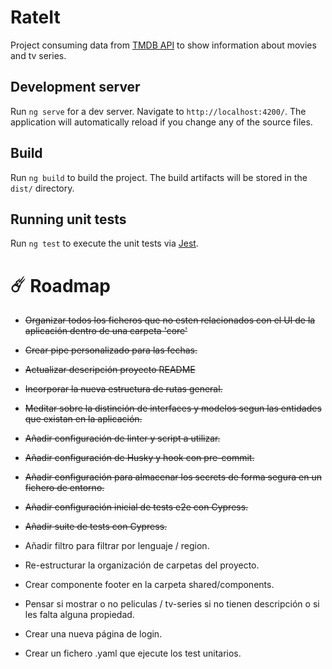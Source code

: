 # RateIt

Project consuming data from [TMDB API](https://developer.themoviedb.org/docs/getting-started) to show information about movies and tv series.

## Development server

Run `ng serve` for a dev server. Navigate to `http://localhost:4200/`. The application will automatically reload if you change any of the source files.

## Build

Run `ng build` to build the project. The build artifacts will be stored in the `dist/` directory.

## Running unit tests

Run `ng test` to execute the unit tests via [Jest](https://github.com/jestjs/jest).

# ☄️ Roadmap

- ~~Organizar todos los ficheros que no esten relacionados con el UI de la aplicación dentro de una carpeta 'core'~~

- ~~Crear pipe personalizado para las fechas.~~

- ~~Actualizar descripción proyecto README~~

- ~~Incorporar la nueva estructura de rutas general.~~

- ~~Meditar sobre la distinción de interfaces y modelos segun las entidades que existan en la aplicación.~~

- ~~Añadir configuración de linter y script a utilizar.~~

- ~~Añadir configuración de Husky y hook con pre-commit.~~

 - ~~Añadir configuración para almacenar los secrets de forma segura en un fichero de entorno.~~

- ~~Añadir configuración inicial de tests e2e con Cypress.~~

- ~~Añadir suite de tests con Cypress.~~

- Añadir filtro para filtrar por lenguaje / region.

- Re-estructurar la organización de carpetas del proyecto.

- Crear componente footer en la carpeta shared/components.

- Pensar si mostrar o no peliculas / tv-series si no tienen descripción o si les falta alguna propiedad.

- Crear una nueva página de login.

- Crear un fichero .yaml que ejecute los test unitarios.
